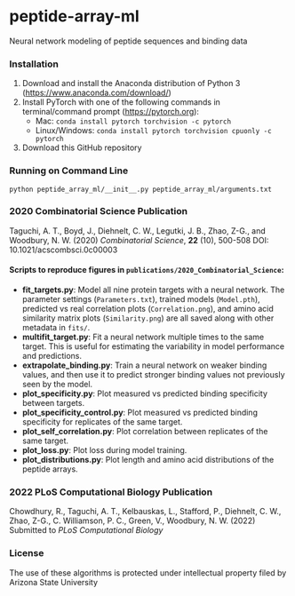 # peptide-array-ml
Neural network modeling of peptide sequences and binding data

### Installation
1) Download and install the Anaconda distribution of Python 3 (https://www.anaconda.com/download/)
2) Install PyTorch with one of the following commands in terminal/command prompt (https://pytorch.org):
   - Mac: `conda install pytorch torchvision -c pytorch`
   - Linux/Windows: `conda install pytorch torchvision cpuonly -c pytorch`
3) Download this GitHub repository

### Running on Command Line
`python peptide_array_ml/__init__.py peptide_array_ml/arguments.txt`

### 2020 Combinatorial Science Publication
Taguchi, A. T., Boyd, J., Diehnelt, C. W., Legutki, J. B., Zhao, Z-G., and Woodbury, N. W. (2020) *Combinatorial Science*, **22** (10), 500-508
DOI: 10.1021/acscombsci.0c00003
#### Scripts to reproduce figures in `publications/2020_Combinatorial_Science`:
- **fit_targets.py**: Model all nine protein targets with a neural network. The parameter settings (`Parameters.txt`), trained models (`Model.pth`), predicted vs real correlation plots (`Correlation.png`), and amino acid similarity matrix plots (`Similarity.png`) are all saved along with other metadata in `fits/`.
- **multifit_target.py**: Fit a neural network multiple times to the same target. This is useful for estimating the variability in model performance and predictions.
- **extrapolate_binding.py**: Train a neural network on weaker binding values, and then use it to predict stronger binding values not previously seen by the model.
- **plot_specificity.py**: Plot measured vs predicted binding specificity between targets.
- **plot_specificity_control.py**: Plot measured vs predicted binding specificity for replicates of the same target.
- **plot_self_correlation.py**: Plot correlation between replicates of the same target.
- **plot_loss.py**: Plot loss during model training.
- **plot_distributions.py**: Plot length and amino acid distributions of the peptide arrays.

### 2022 PLoS Computational Biology Publication
Chowdhury, R., Taguchi, A. T., Kelbauskas, L., Stafford, P., Diehnelt, C. W., Zhao, Z-G., C. Williamson, P. C., Green, V., Woodbury, N. W. (2022) Submitted to *PLoS Computational Biology*

### License
The use of these algorithms is protected under intellectual property filed by Arizona State University
